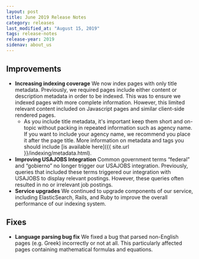 ```yaml
---
layout: post
title: June 2019 Release Notes
category: releases
last_modified_at: "August 15, 2019"
tags: release-notes
release-year: 2019
sidenav: about_us
---
```


## Improvements

* **Increasing indexing coverage** We now index pages with only title metadata. Previously, we required pages include either content or description metadata in order to be indexed. This was to ensure we indexed pages with more complete information. However, this limited relevant content included on Javascript pages and similar client-side rendered pages.
  * As you include title metadata, it's important keep them short and on-topic without packing in repeated information such as agency name. If you want to include your agency name, we recommend you place it after the page title. More information on metadata and tags you should include [is available here]({{ site.url }}/indexing/metadata.html).
* **Improving USAJOBS Integration** Common government terms “federal” and “gobierno” no longer trigger our USAJOBS integration. Previously, queries that included these terms triggered our integration with USAJOBS to display relevant postings. However, these queries often resulted in no or irrelevant job postings.
* **Service upgrades** We continued to upgrade components of our service, including ElasticSearch, Rails, and Ruby to improve the overall performance of our indexing system.

## Fixes

* **Language parsing bug fix** We fixed a bug that parsed non-English pages (e.g. Greek) incorrectly or not at all. This particularly affected pages containing mathematical formulas and equations.
